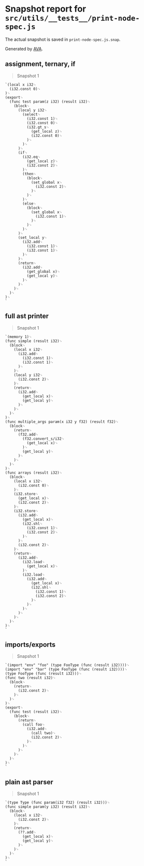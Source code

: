 # Snapshot report for `src/utils/__tests__/print-node-spec.js`

The actual snapshot is saved in `print-node-spec.js.snap`.

Generated by [AVA](https://ava.li).

## assignment, ternary, if

> Snapshot 1

    `(local x i32␊
      (i32.const 0)␊
    )␊
    (export␊
      (func test param(z i32) (result i32)␊
        (block␊
          (local y i32␊
            (select␊
              (i32.const 1)␊
              (i32.const 0)␊
              (i32.gt_s␊
                (get_local z)␊
                (i32.const 0)␊
              )␊
            )␊
          )␊
          (if␊
            (i32.eq␊
              (get_local z)␊
              (i32.const 2)␊
            )␊
            (then␊
              (block␊
                (set_global x␊
                  (i32.const 2)␊
                )␊
              )␊
            )␊
            (else␊
              (block␊
                (set_global x␊
                  (i32.const 1)␊
                )␊
              )␊
            )␊
          )␊
          (set_local y␊
            (i32.add␊
              (i32.const 1)␊
              (i32.const 1)␊
            )␊
          )␊
          (return␊
            (i32.add␊
              (get_global x)␊
              (get_local y)␊
            )␊
          )␊
        )␊
      )␊
    )␊
    `

## full ast printer

> Snapshot 1

    `(memory 1)␊
    (func simple (result i32)␊
      (block␊
        (local x i32␊
          (i32.add␊
            (i32.const 1)␊
            (i32.const 1)␊
          )␊
        )␊
        (local y i32␊
          (i32.const 2)␊
        )␊
        (return␊
          (i32.add␊
            (get_local x)␊
            (get_local y)␊
          )␊
        )␊
      )␊
    )␊
    (func multiple_args param(x i32 y f32) (result f32)␊
      (block␊
        (return␊
          (f32.add␊
            (f32.convert_s/i32␊
              (get_local x)␊
            )␊
            (get_local y)␊
          )␊
        )␊
      )␊
    )␊
    (func arrays (result i32)␊
      (block␊
        (local x i32␊
          (i32.const 0)␊
        )␊
        (i32.store␊
          (get_local x)␊
          (i32.const 2)␊
        )␊
        (i32.store␊
          (i32.add␊
            (get_local x)␊
            (i32.shl␊
              (i32.const 1)␊
              (i32.const 2)␊
            )␊
          )␊
          (i32.const 2)␊
        )␊
        (return␊
          (i32.add␊
            (i32.load␊
              (get_local x)␊
            )␊
            (i32.load␊
              (i32.add␊
                (get_local x)␊
                (i32.shl␊
                  (i32.const 1)␊
                  (i32.const 2)␊
                )␊
              )␊
            )␊
          )␊
        )␊
      )␊
    )␊
    `

## imports/exports

> Snapshot 1

    `(import "env" "foo" (type FooType (func (result i32))))␊
    (import "env" "bar" (type FooType (func (result i32))))␊
    (type FooType (func (result i32)))␊
    (func two (result i32)␊
      (block␊
        (return␊
          (i32.const 2)␊
        )␊
      )␊
    )␊
    (export␊
      (func test (result i32)␊
        (block␊
          (return␊
            (call foo␊
              (i32.add␊
                (call two)␊
                (i32.const 2)␊
              )␊
            )␊
          )␊
        )␊
      )␊
    )␊
    `

## plain ast parser

> Snapshot 1

    `(type Type (func param(i32 f32) (result i32)))␊
    (func simple param(y i32) (result i32)␊
      (block␊
        (local x i32␊
          (i32.const 2)␊
        )␊
        (return␊
          (??.add␊
            (get_local x)␊
            (get_local y)␊
          )␊
        )␊
      )␊
    )␊
    `

